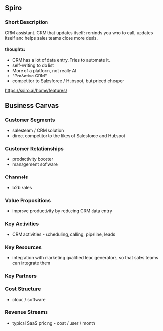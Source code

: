 ## Spiro

### Short Description

CRM assistant. CRM that updates itself: reminds you who to call, updates itself and helps sales teams close more deals. 

#### thoughts:
* CRM has a lot of data entry. Tries to automate it. 
* self-writing to do list
* More of a platform, not really AI
* "ProActive CRM"
* competitor to Salesforce / Hubspot, but priced cheaper

https://spiro.ai/home/features/

## Business Canvas 

### Customer Segments
* salesteam / CRM solution
* direct competitor to the likes of Salesforce and Hubspot

### Customer Relationships
* productivity booster
* management software

### Channels
* b2b sales

### Value Propositions
* improve productivity by reducing CRM data entry

### Key Activities
* CRM activities - scheduling, calling, pipeline, leads

### Key Resources
* integration with marketing qualified lead generators, so that sales teams can integrate them

### Key Partners

### Cost Structure
* cloud / software

### Revenue Streams
* typical SaaS pricing - cost / user / month
